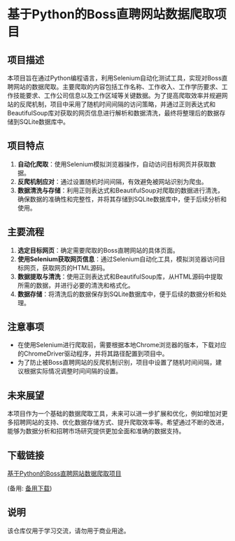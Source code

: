 # 基于Python的Boss直聘网站数据爬取项目

## 项目描述

本项目旨在通过Python编程语言，利用Selenium自动化测试工具，实现对Boss直聘网站的数据爬取。主要爬取的内容包括工作名称、工作收入、工作学历要求、工作技能要求、工作公司信息以及工作区域等关键数据。为了提高爬取效率并规避网站的反爬机制，项目中采用了随机时间间隔的访问策略，并通过正则表达式和BeautifulSoup库对获取的网页信息进行解析和数据清洗，最终将整理后的数据存储到SQLite数据库中。

## 项目特点

1. **自动化爬取**：使用Selenium模拟浏览器操作，自动访问目标网页并获取数据。
2. **反爬机制应对**：通过设置随机时间间隔，有效避免被网站识别为爬虫。
3. **数据清洗与存储**：利用正则表达式和BeautifulSoup对爬取的数据进行清洗，确保数据的准确性和完整性，并将其存储到SQLite数据库中，便于后续分析和使用。

## 主要流程

1. **选定目标网页**：确定需要爬取的Boss直聘网站的具体页面。
2. **使用Selenium获取网页信息**：通过Selenium自动化工具，模拟浏览器访问目标网页，获取网页的HTML源码。
3. **数据提取与清洗**：使用正则表达式和BeautifulSoup库，从HTML源码中提取所需的数据，并进行必要的清洗和格式化。
4. **数据存储**：将清洗后的数据保存到SQLite数据库中，便于后续的数据分析和处理。

## 注意事项

- 在使用Selenium进行爬取前，需要根据本地Chrome浏览器的版本，下载对应的ChromeDriver驱动程序，并将其路径配置到项目中。
- 为了防止被Boss直聘网站的反爬机制识别，项目中设置了随机时间间隔，建议根据实际情况调整时间间隔的设置。

## 未来展望

本项目作为一个基础的数据爬取工具，未来可以进一步扩展和优化，例如增加对更多招聘网站的支持、优化数据存储方式、提升爬取效率等。希望通过不断的改进，能够为数据分析和招聘市场研究提供更加全面和准确的数据支持。

## 下载链接
[基于Python的Boss直聘网站数据爬取项目](https://pan.quark.cn/s/ff38e8f8b77a) 

(备用: [备用下载](https://pan.baidu.com/s/1XZSQl41ercZDlE1LlfdDUg?pwd=1234))

## 说明

该仓库仅用于学习交流，请勿用于商业用途。
